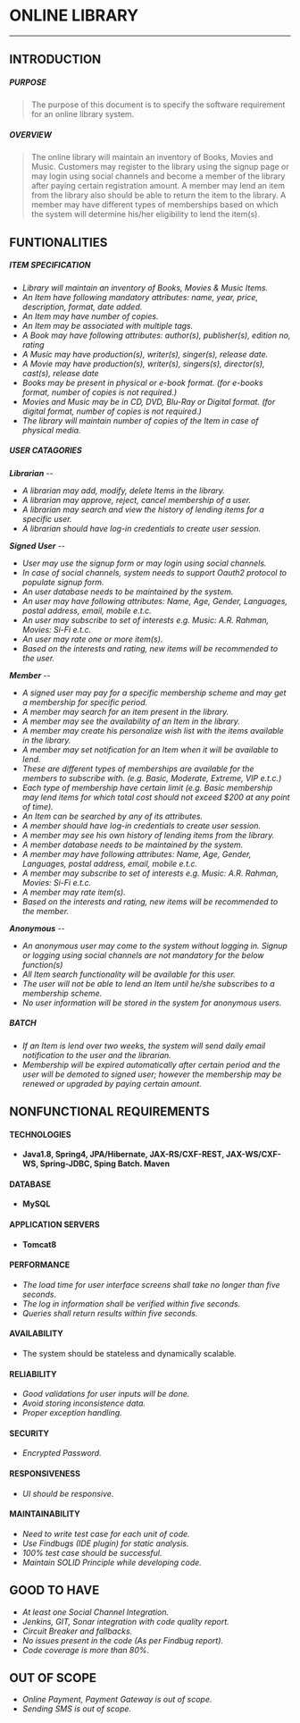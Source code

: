 # **ONLINE LIBRARY**
---
## INTRODUCTION
##### PURPOSE

> The purpose of this document is to specify the software requirement for an online library system. 

##### OVERVIEW

> The online library will maintain an inventory of Books, Movies and Music. Customers may register to the library using the signup page or may login using social channels and become a member of the library after paying certain registration amount. A member may lend an item from the library also should be able to return the item to the library. A member may have different types of memberships based on which the system will determine his/her eligibility to lend the item(s).

## FUNTIONALITIES

##### ITEM SPECIFICATION

* _Library will maintain an inventory of Books, Movies & Music Items._
* _An Item have following mandatory attributes: name, year, price, description, format, date added._
* _An Item may have number of copies._
* _An Item may be associated with multiple tags._
* _A Book may have following attributes: author(s), publisher(s), edition no, rating_
* _A Music may have production(s), writer(s), singer(s), release date._
* _A Movie may have production(s), writer(s), singers(s), director(s), cast(s), release date_
* _Books may be present in physical or e-book format. (for e-books format, number of copies is not required.)_
* _Movies and Music may be in CD, DVD, Blu-Ray or Digital format. (for digital format, number of copies is not required.)_
* _The library will maintain number of copies of the Item in case of physical media._

##### USER CATAGORIES

**_Librarian_** --  

*  _A librarian may add, modify, delete Items in the library._
*  _A librarian may approve, reject, cancel membership of a user._
*  _A librarian may search and view the history of lending items for a specific user._
*  _A librarian should have log-in credentials to create user session._

**_Signed User_** --

* _User may use the signup form or may login using social channels._
* _In case of social channels, system needs to support Oauth2 protocol to populate signup form._
* _An user database needs to be maintained by the system._
* _An user may have following attributes: Name, Age, Gender, Languages, postal address, email, mobile e.t.c._
* _An user may subscribe to set of interests e.g. Music: A.R. Rahman, Movies:  Si-Fi e.t.c._
* _An user may rate one or more item(s)._
* _Based on the interests and rating, new items will be recommended to the user._

**_Member_** --

* _A signed user may pay for a specific membership scheme and may get a membership for specific period._
* _A member may search for an item present in the library._  
* _A member may see the availability of an Item in the library._
* _A member may create his personalize wish list with the items available in the library._
* _A member may set notification for an Item when it will be available to lend._
* _These are different types of memberships are available for the members to subscribe with. (e.g. Basic, Moderate, Extreme, VIP e.t.c.)_
* _Each type of membership have certain limit (e.g. Basic membership may lend items for which total cost should not exceed $200 at any point of time)._
* _An Item can be searched by any of its attributes._
* _A member should have log-in credentials to create user session._
* _A member may see his own history of lending items from the library._
* _A member database needs to be maintained by the system._
* _A member may have following attributes: Name, Age, Gender, Languages, postal address, email, mobile e.t.c._
* _A member may subscribe to set of interests e.g. Music: A.R. Rahman, Movies:  Si-Fi e.t.c._
* _A member may rate item(s)._
* _Based on the interests and rating, new items will be recommended to the member._

**_Anonymous_** --

* _An anonymous user may come to the system without logging in. Signup or logging using social channels are not mandatory for the below function(s)_
* _All Item search functionality will be available for this user._
* _The user will not be able to lend an Item until he/she subscribes to a membership scheme._
* _No user information will be stored in the system for anonymous users._


##### BATCH
* _If an Item is lend over two weeks, the system will send daily email notification to the user and the librarian._
* _Membership will be expired automatically after certain period and the user will be demoted to signed user; however the membership may be renewed or upgraded by paying certain amount._ 

##	NONFUNCTIONAL REQUIREMENTS

#### TECHNOLOGIES

* **Java1.8, Spring4, JPA/Hibernate, JAX-RS/CXF-REST, JAX-WS/CXF-WS, Spring-JDBC, Sping Batch. Maven**

#### DATABASE 

* **MySQL**

#### APPLICATION SERVERS

* **Tomcat8**

####	PERFORMANCE

* _The load time for user interface screens shall take no longer than five seconds._
* _The log in information shall be verified within five seconds._
* _Queries shall return results within five seconds._

####	AVAILABILITY

* The system should be stateless and dynamically scalable.

####	RELIABILITY

* _Good validations for user inputs will be done._
* _Avoid storing inconsistence data._
* _Proper exception handling._

#### SECURITY

* _Encrypted Password._


#### RESPONSIVENESS

* _UI should be responsive._

####	MAINTAINABILITY

* _Need to write test case for each unit of code._
* _Use Findbugs (IDE plugin) for static analysis._
* _100% test case should be successful._
* _Maintain SOLID Principle while developing code._

## GOOD TO HAVE

* _At least one Social Channel Integration._
* _Jenkins, GIT, Sonar integration with code quality report._
* _Circuit Breaker and fallbacks._
* _No issues present in the code (As per Findbug report)._
* _Code coverage is more than 80%._

## OUT OF SCOPE

* _Online Payment, Payment Gateway is out of scope._
* _Sending SMS is out of scope._
